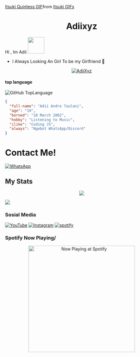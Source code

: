 <div class="tenor-gif-embed" data-postid="20681898" data-share-method="host" data-aspect-ratio="1.07383" data-width="100%"><a href="https://tenor.com/view/itsuki-quintess-quintessential-quintuplets-cute-anime-anime-gif-20681898">Itsuki Quintess GIF</a>from <a href="https://tenor.com/search/itsuki-gifs">Itsuki GIFs</a></div> <script type="text/javascript" async src="https://tenor.com/embed.js"></script>
<h1 align="center">Adiixyz</h1>

Hi , Im Adii <img src="https://github.com/TheDudeThatCode/TheDudeThatCode/blob/master/Assets/Hi.gif" width="54px">
- I Always Looking An Girl To be my Girlfriend 🙂

<p align="center">
<a href="#"><img title="AdiiXyz" 
src="https://img.shields.io/badge/Adiixyz-green?colorA=%23ff0000&colorB=%23017e40&style=for-the-badge"></a>
</p>

#### top language
![GitHub TopLanguage](https://github-readme-stats.vercel.app/api/top-langs/?username=Adiixyz&layout=compact&theme=highcontrast)
<br>

```json
{
  "full-name": "Adii Andre Taulani",
  "age": "19",
  "borned": "18 March 2002",
  "hobby": "Listening to Music",
  "ilike": "Coding JS",
  "always": "Ngebot WhatsApp/Discord"
}
```
# Contact Me!
[![WhatsApp](https://img.shields.io/badge/WhatsApp-25D366?style=for-the-badge&logo=whatsapp&logoColor=white)](https://wa.me/60199782326)


## My Stats
<p align="center"><a href="https://github.com/Adiixyz"><img src="https://github-readme-stats.vercel.app/api?username=Adiixyz&show_icons=true&theme=radical"></a></p>

![](https://github-profile-summary-cards.vercel.app/api/cards/profile-details?username=Adiixyz&theme=monokai)

### Sosial Media
[![YouTube](https://img.shields.io/badge/ItzHereAdii-red?style=for-the-badge&logo=youtube&logoColor=white)](https://youtube.com/adiination)
[![Instagram](https://img.shields.io/badge/adiistah-pink?style=for-the-badge&logo=instagram&logoColor=white)](https://instagram.com/adiistah)
[![spotify](https://img.shields.io/badge/ItzHereAdii-green?style=for-the-badge&logo=spotify&logoColor=white)](https://open.spotify.com/user/31swawixurse2cfemtyg4tqaxcwy?si=OQvrwZPSQzS4xxpi3-dQog&utm_source=copy-link&dl_branch=1)

### Spotify Now Playing/
<p align="center">
  <a href="https://open.spotify.com/user/31swawixurse2cfemtyg4tqaxcwy" target="_blank"><img src="https://now-playing-on-spotify.vercel.app/api/spotify" alt="Now Playing at Spotify" width="350"/></a>
</p>
